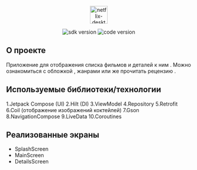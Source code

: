 <p align="center">
     <img width="48" height="48" src="https://img.icons8.com/color/48/netflix-desktop-app--v1.png" alt="netflix-desktop-app--v1"/>
</p>

<p align="center">
   <img src="https://img.shields.io/badge/Android%20sdk%20%3A21-blue" alt="sdk version">
   <img src="https://img.shields.io/badge/1.0-gren" alt="code version">
</p>

## О проекте

Приложение для отображения списка фильмов и деталей к ним . Можно ознакомиться с обложкой , жанрами или же прочитать рецензию .

## Используемые библиотеки/технологии

 1.Jetpack Compose (UI)
 2.Hilt (DI)
 3.ViewModel
 4.Repository
 5.Retrofit
 6.Coil (отображение изображений коктейлей)
 7.Gson 
 8.NavigationCompose
 9.LiveData
 10.Coroutines

## Реализованные экраны

- SplashScreen
- MainScreen
- DetailsScreen
